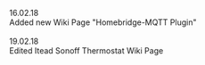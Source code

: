 16.02.18<br/>
Added new Wiki Page "Homebridge-MQTT Plugin"<br/><br/>
19.02.18<br/>
Edited Itead Sonoff Thermostat Wiki Page
